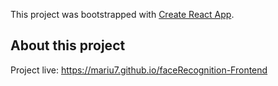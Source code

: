 This project was bootstrapped with [Create React App](https://github.com/facebook/create-react-app).

## About this project
Project live:
https://mariu7.github.io/faceRecognition-Frontend
